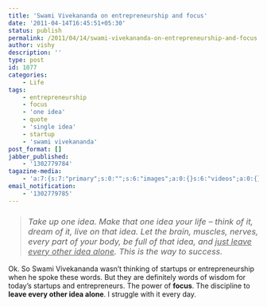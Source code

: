 ```yaml
---
title: 'Swami Vivekananda on entrepreneurship and focus'
date: '2011-04-14T16:45:51+05:30'
status: publish
permalink: /2011/04/14/swami-vivekananda-on-entrepreneurship-and-focus
author: vishy
description: ''
type: post
id: 1077
categories: 
    - Life
tags:
    - entrepreneurship
    - focus
    - 'one idea'
    - quote
    - 'single idea'
    - startup
    - 'swami vivekananda'
post_format: []
jabber_published:
    - '1302779784'
tagazine-media:
    - 'a:7:{s:7:"primary";s:0:"";s:6:"images";a:0:{}s:6:"videos";a:0:{}s:11:"image_count";s:1:"0";s:6:"author";s:7:"2859667";s:7:"blog_id";s:7:"2786457";s:9:"mod_stamp";s:19:"2011-04-14 10:57:14";}'
email_notification:
    - '1302779785'
---
```

> ### <span style="font-weight:normal;">*Take up one idea. Make that one idea your life – think of it, dream of it, live on that idea. Let the brain, muscles, nerves, every part of your body, be full of that idea, and* </span><span style="text-decoration:underline;">*<span style="font-weight:normal;">just leave every other idea alone</span>*</span><span style="font-weight:normal;">*. This is the way to success.*</span>

Ok. So Swami Vivekananda wasn’t thinking of startups or entrepreneurship when he spoke these words. But they are definitely words of wisdom for today’s startups and entrepreneurs. The power of **focus**. The discipline to **leave every other idea alone**. I struggle with it every day.
